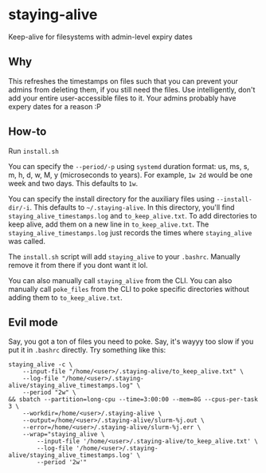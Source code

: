 # staying-alive

Keep-alive for filesystems with admin-level expiry dates

## Why

This refreshes the timestamps on files such that you can prevent your admins from deleting them, if you still need the files. Use intelligently, don't add your entire user-accessible files to it. Your admins probably have expery dates for a reason :P

## How-to

Run `install.sh`

You can specify the `--period/-p` using `systemd` duration format: us, ms, s, m, h, d, w, M, y (microseconds to years). For example, `1w 2d` would be one week and two days. This defaults to `1w`.

You can specify the install directory for the auxiliary files using `--install-dir/-i`. This defaults to `~/.staying-alive`. In this directory, you'll find `staying_alive_timestamps.log` and `to_keep_alive.txt`. To add directories to keep alive, add them on a new line in `to_keep_alive.txt`. The `staying_alive_timestamps.log` just records the times where `staying_alive` was called.

The `install.sh` script will add `staying_alive` to your `.bashrc`. Manually remove it from there if you dont want it lol.

You can also manually call `staying_alive` from the CLI. You can also manually call `poke_files` from the CLI to poke specific directories without adding them to `to_keep_alive.txt`.

## Evil mode

Say, you got a ton of files you need to poke. Say, it's wayyy too slow if you put it in `.bashrc` directly. Try something like this:

```
staying_alive -c \
    --input-file "/home/<user>/.staying-alive/to_keep_alive.txt" \
    --log-file "/home/<user>/.staying-alive/staying_alive_timestamps.log" \
    --period "2w" \
&& sbatch --partition=long-cpu --time=3:00:00 --mem=8G --cpus-per-task 3 \
    --workdir=/home/<user>/.staying-alive \
    --output=/home/<user>/.staying-alive/slurm-%j.out \
    --error=/home/<user>/.staying-alive/slurm-%j.err \
    --wrap="staying_alive \
        --input-file '/home/<user>/.staying-alive/to_keep_alive.txt' \
        --log-file '/home/<user>/.staying-alive/staying_alive_timestamps.log' \
        --period '2w'"
```